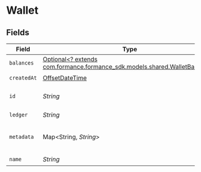 # Wallet


## Fields

| Field                                                                                                               | Type                                                                                                                | Required                                                                                                            | Description                                                                                                         |
| ------------------------------------------------------------------------------------------------------------------- | ------------------------------------------------------------------------------------------------------------------- | ------------------------------------------------------------------------------------------------------------------- | ------------------------------------------------------------------------------------------------------------------- |
| `balances`                                                                                                          | [Optional<? extends com.formance.formance_sdk.models.shared.WalletBalances>](../../models/shared/WalletBalances.md) | :heavy_minus_sign:                                                                                                  | N/A                                                                                                                 |
| `createdAt`                                                                                                         | [OffsetDateTime](https://docs.oracle.com/javase/8/docs/api/java/time/OffsetDateTime.html)                           | :heavy_check_mark:                                                                                                  | N/A                                                                                                                 |
| `id`                                                                                                                | *String*                                                                                                            | :heavy_check_mark:                                                                                                  | The unique ID of the wallet.                                                                                        |
| `ledger`                                                                                                            | *String*                                                                                                            | :heavy_check_mark:                                                                                                  | N/A                                                                                                                 |
| `metadata`                                                                                                          | Map<String, *String*>                                                                                               | :heavy_check_mark:                                                                                                  | Metadata associated with the wallet.                                                                                |
| `name`                                                                                                              | *String*                                                                                                            | :heavy_check_mark:                                                                                                  | N/A                                                                                                                 |